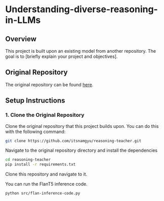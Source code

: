 
# Understanding-diverse-reasoning-in-LLMs

## Overview

This project is built upon an existing model from another repository. The goal is to [briefly explain your project and objectives].

## Original Repository

The original repository can be found [here](https://github.com/itsnamgyu/reasoning-teacher.git).

## Setup Instructions

### 1. Clone the Original Repository

Clone the original repository that this project builds upon. You can do this with the following command:

```sh
git clone https://github.com/itsnamgyu/reasoning-teacher.git
```

Navigate to the original repository directory and install the dependencies

```sh
cd reasoning-teacher
pip install -r requirements.txt
```

Clone this repository and navigate to it. 

You can run the FlanT5 inference code. 

```sh
python src/flan-inference-code.py
```

